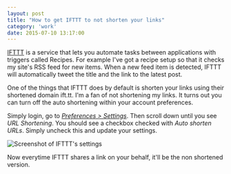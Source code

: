 ```yaml
---
layout: post
title: "How to get IFTTT to not shorten your links"
category: 'work'
date: 2015-07-10 13:17:00
---
```


[IFTTT](https://ifttt.com) is a service that lets you automate tasks between applications with triggers called Recipes. For example I've got a recipe setup so that it checks my site's RSS feed for new items. When a new feed item is detected, IFTTT will automatically tweet the title and the link to the latest post.

One of the things that IFTTT does by default is shorten your links using their shortened domain ift.tt. I'm a fan of not shortening my links. It turns out you can turn off the auto shortening within your account preferences.

Simply login, go to *[Preferences > Settings](https://ifttt.com/preferences/settings)*. Then scroll down until you see *URL Shortening*. You should see a checkbox checked with *Auto shorten URLs*. Simply uncheck this and update your settings. 

![Screenshot of IFTTT's settings](http://i.michaellee.co/images/20150710-ifttt-links.png)

Now everytime IFTTT shares a link on your behalf, it'll be the non shortened version.